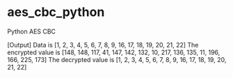 # aes_cbc_python
Python AES CBC


[Output]
Data is [1, 2, 3, 4, 5, 6, 7, 8, 9, 16, 17, 18, 19, 20, 21, 22]
The encrypted value is [148, 148, 117, 41, 147, 142, 132, 10, 217, 136, 135, 11, 196, 166, 225, 173]
The decrypted value is [1, 2, 3, 4, 5, 6, 7, 8, 9, 16, 17, 18, 19, 20, 21, 22]

